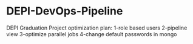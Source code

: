 # DEPI-DevOps-Pipeline
DEPI Graduation Project
optimization plan:
1-role based users
2-pipeline view
3-optimize parallel jobs
4-change default passwords in mongo